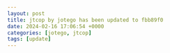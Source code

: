 ```yaml
---
layout: post
title: jtcop by jotego has been updated to fbb89f0
date: 2024-02-16 17:06:54 +0000
categories: [jotego, jtcop]
tags: [update]
---
```


